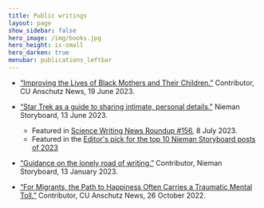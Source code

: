 ```yaml
---
title: Public writings
layout: page
show_sidebar: false
hero_image: /img/books.jpg
hero_height: is-small
hero_darken: true
menubar: publications_leftbar
---
```


* [“Improving the Lives of Black Mothers and Their Children.”](https://news.cuanschutz.edu/news-stories/improving-the-lives-of-black-mothers-and-their-children) Contributor, CU Anschutz News, 19 June 2023.

* [“Star Trek as a guide to sharing intimate, personal details.”](https://niemanstoryboard.org/stories/star-trek-as-a-guide-to-sharing-intimate-personal-details/) Nieman Storyboard, 13 June 2023.
    - Featured in [Science Writing News Roundup #156](https://sciencewriting.substack.com/p/science-writing-news-roundup-156), 8 July 2023. 
    - Featured in the [Editor's pick for the top 10 Nieman Storyboard posts of 2023](https://niemanstoryboard.org/stories/narrative-journalism-war-reporting-social-issues/)

* [“Guidance on the lonely road of writing.”](https://niemanstoryboard.org/stories/writing-workshop-freewriting-narrative-nonfiction/) Contributor, Nieman Storyboard, 13 January 2023.

* [“For Migrants, the Path to Happiness Often Carries a Traumatic Mental Toll.”](https://news.cuanschutz.edu/news-stories/for-migrants-the-path-to-happiness-carries-a-traumatic-mental-toll) Contributor, CU Anschutz News, 26 October 2022. 
